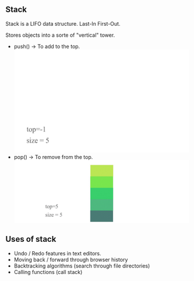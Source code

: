 ## Stack

<p>
    Stack is a <bold>LIFO</bold> data structure. Last-In First-Out.
</p>

<p>
    Stores objects into a sorte of "vertical" tower.
</p>

- push() -> To add to the top.
![Alt Text](stack_push.gif)
- pop() -> To remove from the top.
![Alt Text](stack_pop.gif)

## Uses of stack

- Undo / Redo features in text editors.
- Moving back / forward through browser history
- Backtracking algorithms (search through file directories)
- Calling functions (call stack)